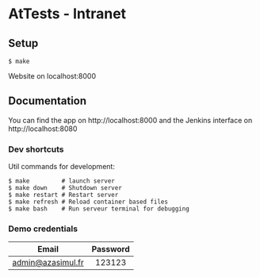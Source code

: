 # AtTests - Intranet

## Setup

```shell script
$ make
```

Website on localhost:8000

## Documentation

You can find the app on http://localhost:8000 and the Jenkins interface on http://localhost:8080 


### Dev shortcuts

Util commands for development:
```shell script
$ make         # launch server
$ make down    # Shutdown server
$ make restart # Restart server
$ make refresh # Reload container based files
$ make bash    # Run serveur terminal for debugging
```

### Demo credentials

| Email                 | Password |
| --------------------- |:--------:|
| admin@azasimul.fr     |  123123  |
